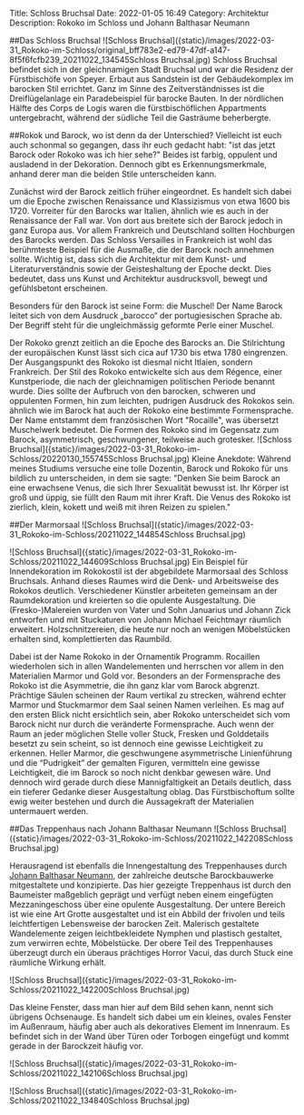 Title: Schloss Bruchsal 
Date: 2022-01-05 16:49
Category: Architektur
Description: Rokoko im Schloss und Johann Balthasar Neumann

##Das Schloss Bruchsal
![Schloss Bruchsal]({static}/images/2022-03-31_Rokoko-im-Schloss/original_bff783e2-ed79-47df-a147-8f5f6fcfb239_20211022_134545Schloss Bruchsal.jpg)
Schloss Bruchsal befindet sich in der gleichnamigen Stadt Bruchsal und war die Residenz der Fürstbischöfe von Speyer. Erbaut aus Sandstein ist der Gebäudekomplex im barocken Stil errichtet. Ganz im Sinne des Zeitverständnisses ist die Dreiflügelanlage ein Paradebeispiel für barocke Bauten. In der nördlichen Hälfte des Corps de Logis waren die fürstbischöflichen Appartments untergebracht, während der südliche Teil die Gasträume beherbergte. 

##Rokok und Barock, wo ist denn da der Unterschied? 
Vielleicht ist euch auch schonmal so gegangen, dass ihr euch gedacht habt: "ist das jetzt Barock oder Rokoko was ich hier sehe?" Beides ist farbig, oppulent und ausladend in der Dekoration. 
Dennoch gibt es Erkennungsmerkmale, anhand derer man die beiden Stile unterscheiden kann. 

Zunächst wird der Barock zeitlich früher eingeordnet. Es handelt sich dabei um die Epoche zwischen Renaissance und Klassizismus von etwa 1600 bis 1720. Vorreiter für den Barocks war Italien, ähnlich wie es auch in der Renaissance der Fall war. Von dort aus breitete sich der Barock jedoch in ganz Europa aus. Vor allem Frankreich und Deutschland sollten Hochburgen des Barocks werden. Das Schloss Versailles in Frankreich ist wohl das berühmteste Beispiel für die Ausmaße, die der Barock noch annehmen sollte. Wichtig ist, dass sich die Architektur mit dem Kunst- und Literaturverständnis sowie der Geisteshaltung der Epoche deckt. Dies bedeutet, dass uns Kunst und Architektur ausdrucksvoll, bewegt und gefühlsbetont erscheinen. 

Besonders für den Barock ist seine Form: die Muschel! Der Name Barock leitet sich von dem Ausdruck „barocco“ der portugiesischen Sprache ab. Der Begriff steht für die ungleichmässig geformte Perle einer Muschel.

Der Rokoko grenzt zeitlich an die Epoche des Barocks an. Die Stilrichtung der europäischen Kunst lässt sich cica auf 1730 bis etwa 1780 eingrenzen. Der Ausgangspunkt des Rokoko ist diesmal nicht Itlaien, sondern Frankreich. Der Stil des Rokoko entwickelte sich aus dem Régence, einer Kunstperiode, die nach der gleichnamigen politischen Periode benannt wurde. Dies sollte der Aufbruch von den barocken, schweren und oppulenten Formen, hin zum leichten, pudrigen Ausdruck des Rokokos sein. ähnlich wie im Barock hat auch der Rokoko eine bestimmte Formensprache. Der Name entstammt dem französischen Wort "Rocaille", was übersetzt Muschelwerk bedeutet. Die Formen des Rokoko sind im Gegensatz zum Barock, asymmetrisch, geschwungener, teilweise auch grotesker.
![Schloss Bruchsal]({static}/images/2022-03-31_Rokoko-im-Schloss/20220130_155745Schloss Bruchsal.jpg)
Kleine Anekdote: Während meines Studiums versuche eine tolle Dozentin, Barock und Rokoko für uns bildlich zu unterscheiden, in dem sie sagte: "Denken Sie beim Barock an eine erwachsene Venus, die sich Ihrer Sexualität bewusst ist. Ihr Körper ist groß und üppig, sie füllt den Raum mit ihrer Kraft. Die Venus des Rokoko ist zierlich, klein, kokett und weiß mit ihren Reizen zu spielen."

##Der Marmorsaal
![Schloss Bruchsal]({static}/images/2022-03-31_Rokoko-im-Schloss/20211022_144854Schloss Bruchsal.jpg)

![Schloss Bruchsal]({static}/images/2022-03-31_Rokoko-im-Schloss/20211022_144609Schloss Bruchsal.jpg)
Ein Beispiel für Innendekoration im Rokokostil ist der abgebildete Marmorsaal des Schloss Bruchsals. Anhand dieses Raumes wird die Denk- und Arbeitsweise des Rokokos deutlich. Verschiedener Künstler arbeiteten gemeinsam an der Raumdekoration und kreierten so die opulente Ausgestaltung. Die (Fresko-)Malereien wurden von Vater und Sohn Januarius und Johann Zick entworfen und mit Stuckaturen von Johann Michael Feichtmayr räumlich erweitert. Holzschnitzereien, die heute nur noch an wenigen Möbelstücken erhalten sind, komplettierten das Raumbild. 

Dabei ist der Name Rokoko in der Ornamentik Programm. Rocaillen wiederholen sich in allen Wandelementen und herrschen vor allem in den Materialien Marmor und Gold vor. Besonders an der Formensprache des Rokoko ist die Asymmetrie, die ihn ganz klar vom Barock abgrenzt. Prächtige Säulen scheinen der Raum vertikal zu strecken, während echter Marmor und Stuckmarmor dem Saal seinen Namen verleihen. Es mag auf den ersten Blick nicht ersichtlich sein, aber Rokoko unterscheidet sich vom Barock nicht nur durch die veränderte Formensprache. Auch wenn der Raum an jeder möglichen Stelle voller Stuck, Fresken und Golddetails besetzt zu sein scheint, so ist dennoch eine gewisse Leichtigkeit zu erkennen. Heller Marmor, die geschwungene asymmetrische Linienführung und die “Pudrigkeit” der gemalten Figuren, vermitteln eine gewisse Leichtigkeit, die im Barock so noch nicht denkbar gewesen wäre. Und dennoch wird gerade durch diese Mannigfaltigkeit an Details deutlich, dass ein tieferer Gedanke dieser Ausgestaltung oblag. Das Fürstbischoftum sollte ewig weiter bestehen und durch die Aussagekraft der Materialien untermauert werden. 

##Das Treppenhaus nach Johann Balthasar Neumann
![Schloss Bruchsal]({static}/images/2022-03-31_Rokoko-im-Schloss/20211022_142208Schloss Bruchsal.jpg)

Herausragend ist ebenfalls die Innengestaltung des Treppenhauses durch [Johann Balthasar Neumann]({filename}/2022-03-30_Neues-Schloss.md), der zahlreiche deutsche Barockbauwerke mitgestaltete und konzipierte. Das hier gezeigte Treppenhaus ist durch den Baumeister maßgeblich geprägt und verfügt neben einem eingefügten Mezzaningeschoss über eine opulente Ausgestaltung. Der untere Bereich ist wie eine Art Grotte ausgestaltet und ist ein Abbild der frivolen und teils leichtfertigen Lebensweise der barocken Zeit. Malerisch gestaltete Wandelemente zeigen leichtbekleidete Nymphen und plastisch gestaltet, zum verwirren echte, Möbelstücke. Der obere Teil des Treppenhauses überzeugt durch ein überaus prächtiges Horror Vacui, das durch Stuck eine räumliche Wirkung erhält. 

![Schloss Bruchsal]({static}/images/2022-03-31_Rokoko-im-Schloss/20211022_142200Schloss Bruchsal.jpg)

Das kleine Fenster, dass man hier auf dem Bild sehen kann, nennt sich übrigens Ochsenauge. Es handelt sich dabei um ein kleines, ovales Fenster im Außenraum, häufig aber auch als dekoratives Element im Innenraum. Es befindet sich in der Wand über Türen oder Torbogen eingefügt und kommt gerade in der Barockzeit häufig vor. 

![Schloss Bruchsal]({static}/images/2022-03-31_Rokoko-im-Schloss/20211022_142106Schloss Bruchsal.jpg)

![Schloss Bruchsal]({static}/images/2022-03-31_Rokoko-im-Schloss/20211022_134840Schloss Bruchsal.jpg)